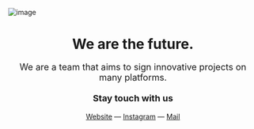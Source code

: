 ![image](https://github.com/forerastudio/.github/assets/78941156/f665010c-163e-46de-ad73-61f537d335eb)

<h1 align="center">We are the future.</h1>
<p align="center" style="font-size: large">
  We are a team that aims to sign innovative projects on many platforms.
  <br />
  <br />
  <b>Stay touch with us</b>
</p>
<p align="center">
  <a href="https://forerastudio.com" target="_blank" rel="noopener">Website</a> 
  —
	<a href="https://instagram.com/forerastudio" target="_blank" rel="noopener">Instagram</a> 
  —
  <a href="mailto:forerastudio@gmail.com" target="_blank" rel="noopener">Mail</a> 
</p>
